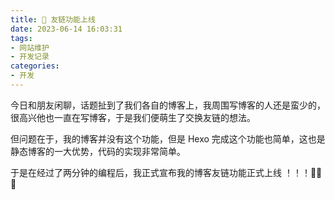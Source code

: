```yaml
---
title: 🎉 友链功能上线
date: 2023-06-14 16:03:31
tags:
- 网站维护
- 开发记录
categories:
- 开发
---
```






今日和朋友闲聊，话题扯到了我们各自的博客上，我周围写博客的人还是蛮少的，很高兴他也一直在写博客，于是我们便萌生了交换友链的想法。

但问题在于，我的博客并没有这个功能，但是 Hexo 完成这个功能也简单，这也是静态博客的一大优势，代码的实现非常简单。



于是在经过了两分钟的编程后，我正式宣布我的博客友链功能正式上线 ！！！🎉🎉🎉

